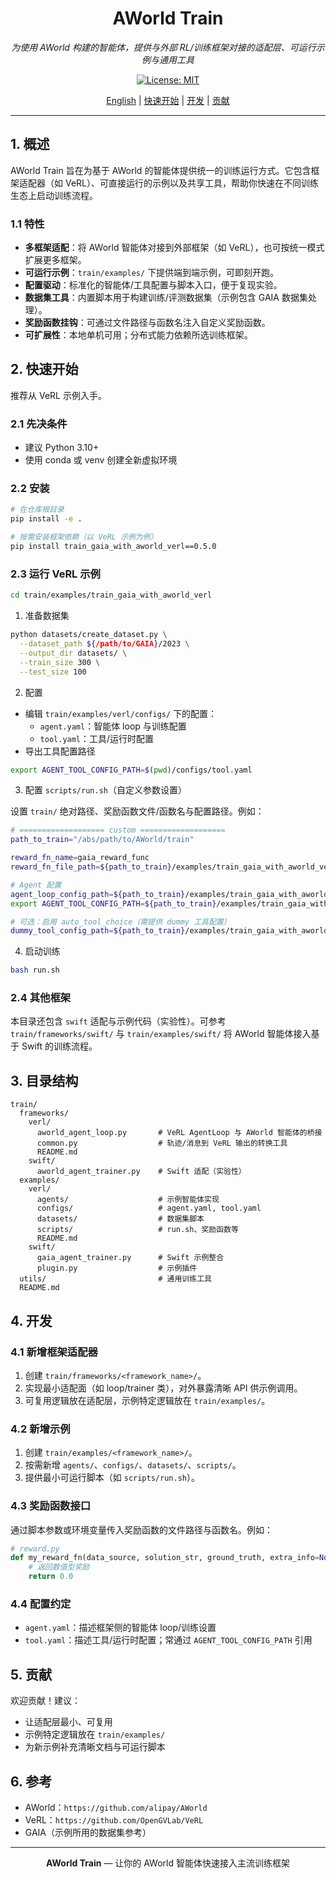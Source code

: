 <div align="center">

# AWorld Train

*为使用 AWorld 构建的智能体，提供与外部 RL/训练框架对接的适配层、可运行示例与通用工具*

[![License: MIT][license-image]][license-url]

</div>

<div align="center">

[English](./README.md) | [快速开始](#-快速开始) | [开发](#-开发) | [贡献](#-贡献)

</div>

---

## 1. 概述

AWorld Train 旨在为基于 AWorld 的智能体提供统一的训练运行方式。它包含框架适配器（如 VeRL）、可直接运行的示例以及共享工具，帮助你快速在不同训练生态上启动训练流程。

### 1.1 特性

- **多框架适配**：将 AWorld 智能体对接到外部框架（如 VeRL），也可按统一模式扩展更多框架。
- **可运行示例**：`train/examples/` 下提供端到端示例，可即刻开跑。
- **配置驱动**：标准化的智能体/工具配置与脚本入口，便于复现实验。
- **数据集工具**：内置脚本用于构建训练/评测数据集（示例包含 GAIA 数据集处理）。
- **奖励函数挂钩**：可通过文件路径与函数名注入自定义奖励函数。
- **可扩展性**：本地单机可用；分布式能力依赖所选训练框架。

## 2. 快速开始

推荐从 VeRL 示例入手。

### 2.1 先决条件

- 建议 Python 3.10+
- 使用 conda 或 venv 创建全新虚拟环境

### 2.2 安装

```bash
# 在仓库根目录
pip install -e .

# 按需安装框架依赖（以 VeRL 示例为例）
pip install train_gaia_with_aworld_verl==0.5.0
```

### 2.3 运行 VeRL 示例

```bash
cd train/examples/train_gaia_with_aworld_verl
```

1) 准备数据集

```bash
python datasets/create_dataset.py \
  --dataset_path ${/path/to/GAIA}/2023 \
  --output_dir datasets/ \
  --train_size 300 \
  --test_size 100
```

2) 配置

- 编辑 `train/examples/verl/configs/` 下的配置：
  - `agent.yaml`：智能体 loop 与训练配置
  - `tool.yaml`：工具/运行时配置
- 导出工具配置路径

```bash
export AGENT_TOOL_CONFIG_PATH=$(pwd)/configs/tool.yaml
```

3) 配置 `scripts/run.sh`（自定义参数设置）

设置 `train/` 绝对路径、奖励函数文件/函数名与配置路径。例如：

```bash
# =================== custom ===================
path_to_train="/abs/path/to/AWorld/train"

reward_fn_name=gaia_reward_func
reward_fn_file_path=${path_to_train}/examples/train_gaia_with_aworld_verl/metrics/gaia_reward_function.py

# Agent 配置
agent_loop_config_path=${path_to_train}/examples/train_gaia_with_aworld_verl/configs/agent.yaml
export AGENT_TOOL_CONFIG_PATH=${path_to_train}/examples/train_gaia_with_aworld_verl/configs/tool.yaml

# 可选：启用 auto_tool_choice（需提供 dummy 工具配置）
dummy_tool_config_path=${path_to_train}/examples/train_gaia_with_aworld_verl/configs/dummy_tool_config.yaml
```

4) 启动训练

```bash
bash run.sh
```

### 2.4 其他框架

本目录还包含 `swift` 适配与示例代码（实验性）。可参考 `train/frameworks/swift/` 与 `train/examples/swift/` 将 AWorld 智能体接入基于 Swift 的训练流程。

## 3. 目录结构

```
train/
  frameworks/
    verl/
      aworld_agent_loop.py       # VeRL AgentLoop 与 AWorld 智能体的桥接
      common.py                  # 轨迹/消息到 VeRL 输出的转换工具
      README.md
    swift/
      aworld_agent_trainer.py    # Swift 适配（实验性）
  examples/
    verl/
      agents/                    # 示例智能体实现
      configs/                   # agent.yaml, tool.yaml
      datasets/                  # 数据集脚本
      scripts/                   # run.sh、奖励函数等
      README.md
    swift/
      gaia_agent_trainer.py      # Swift 示例整合
      plugin.py                  # 示例插件
  utils/                         # 通用训练工具
  README.md
```

## 4. 开发

### 4.1 新增框架适配器

1) 创建 `train/frameworks/<framework_name>/`。
2) 实现最小适配面（如 loop/trainer 类），对外暴露清晰 API 供示例调用。
3) 可复用逻辑放在适配层，示例特定逻辑放在 `train/examples/`。

### 4.2 新增示例

1) 创建 `train/examples/<framework_name>/`。
2) 按需新增 `agents/`、`configs/`、`datasets/`、`scripts/`。
3) 提供最小可运行脚本（如 `scripts/run.sh`）。

### 4.3 奖励函数接口

通过脚本参数或环境变量传入奖励函数的文件路径与函数名。例如：

```python
# reward.py
def my_reward_fn(data_source, solution_str, ground_truth, extra_info=None):
    # 返回数值型奖励
    return 0.0
```

### 4.4 配置约定

- `agent.yaml`：描述框架侧的智能体 loop/训练设置
- `tool.yaml`：描述工具/运行时配置；常通过 `AGENT_TOOL_CONFIG_PATH` 引用

## 5. 贡献

欢迎贡献！建议：

- 让适配层最小、可复用
- 示例特定逻辑放在 `train/examples/`
- 为新示例补充清晰文档与可运行脚本

## 6. 参考

- AWorld：`https://github.com/alipay/AWorld`
- VeRL：`https://github.com/OpenGVLab/VeRL`
- GAIA（示例所用的数据集参考）

---

<div align="center">

**AWorld Train** — 让你的 AWorld 智能体快速接入主流训练框架

[license-image]: https://img.shields.io/badge/License-MIT-yellow.svg
[license-url]: https://opensource.org/licenses/MIT

</div>



